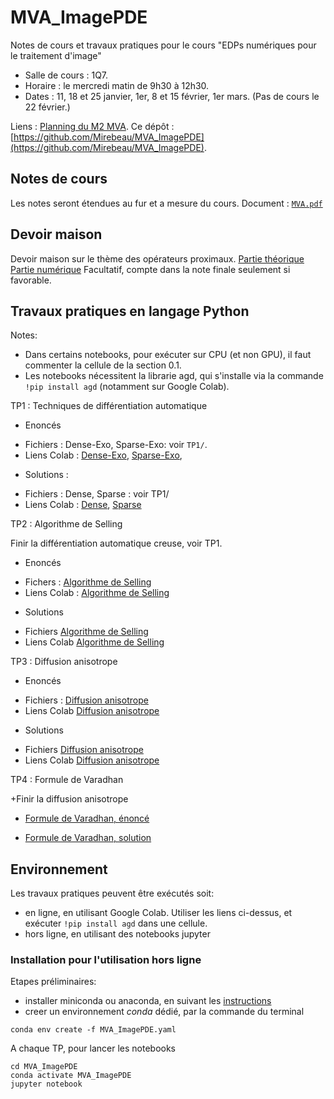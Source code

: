 # MVA_ImagePDE

Notes de cours et travaux pratiques pour le cours "EDPs numériques pour le traitement d'image"

- Salle de cours : 1Q7.
- Horaire : le mercredi matin de 9h30 à 12h30.
- Dates : 11, 18 et 25 janvier, 1er, 8 et 15 février, 1er mars. (Pas de cours le 22 février.)

Liens :  [Planning du M2 MVA](https://www.master-mva.com/). Ce dépôt : [https://github.com/Mirebeau/MVA_ImagePDE](https://github.com/Mirebeau/MVA_ImagePDE).



<!---
Générer un lien Colab
https://colab.research.google.com/notebook#fileId= (insérer identifiant) &offline=true&sandboxMode=true

alt+m pour ouvrir MarkdownLivePreview sous SublimeText 
--->

## Notes de cours

Les notes seront étendues au fur et a mesure du cours.
Document : [`MVA.pdf`](MVA.pdf)

## Devoir maison

Devoir maison sur le thème des opérateurs proximaux.
[Partie théorique](https://dl.dropbox.com/s/w0gjlq2yzmj23f8/DM_MVA_Shared.pdf)
[Partie numérique](https://dl.dropbox.com/s/9ln7wtufxlzn7zx/MVA_2023_DM_Lasso_Exo.ipynb)
Facultatif, compte dans la note finale seulement si favorable.

<!---
Devoir maison sur le thème de l'équation eikonale.
[Partie théorique](https://dl.dropbox.com/s/y3c523rcggyuq0x/DM2_MVA_Shared.pdf?dl=0)
[Partie numérique](https://dl.dropbox.com/s/e34pvk3l4cbrj3b/MVA_2022_DM2_Exo.ipynb?dl=0)
Facultatif, compte dans la note finale seulement si favorable.
--->

## Travaux pratiques en langage Python

Notes:

* Dans certains notebooks, pour exécuter sur CPU (et non GPU), il faut commenter la cellule de la section 0.1.
* Les notebooks nécessitent la librarie agd, qui s'installe via la commande `!pip install agd` (notamment sur Google Colab).

TP1 : Techniques de différentiation automatique

* Enoncés  
 - Fichiers : Dense-Exo, Sparse-Exo: voir `TP1/`.
 - Liens Colab :
  [Dense-Exo](https://colab.research.google.com/notebook#fileId=1tqdZvmZFA_1lg6gj6q0U5l-Ez7qIeWo8&offline=true&sandboxMode=true),
  [Sparse-Exo](https://colab.research.google.com/notebook#fileId=1ohjV4fXNs5NcrUS3XeFtIHOGYBx8GCMM&offline=true&sandboxMode=true),

* Solutions :
 - Fichiers : Dense, Sparse : voir TP1/
 - Liens Colab :
  [Dense](https://colab.research.google.com/notebook#fileId=1cF26zZz8LAbrL7gbbWEtyYdBtlTSBwVL&offline=true&sandboxMode=true),
  [Sparse](https://colab.research.google.com/notebook#fileId=1tifdb1jjVJP9TCUpVWYghiXgOEhbAaHI&offline=true&sandboxMode=true)


TP2 : Algorithme de Selling

Finir la différentiation automatique creuse, voir TP1.

* Enoncés
 - Fichers :
 [Algorithme de Selling](https://drive.google.com/file/d/1adPejCBWfUmBnn8A_3XaW0W_PuAZI9MU/view?usp=sharing)
 - Liens Colab :
 [Algorithme de Selling](https://colab.research.google.com/notebook#fileId=1adPejCBWfUmBnn8A_3XaW0W_PuAZI9MU&offline=true&sandboxMode=true)

* Solutions
 - Fichiers
 [Algorithme de Selling](https://drive.google.com/open?id=1dMHXDYJoQBI_EtvQTcR15pbJaiP03S0p)
 - Liens Colab
 [Algorithme de Selling](https://colab.research.google.com/notebook#fileId=1dMHXDYJoQBI_EtvQTcR15pbJaiP03S0p&offline=true&sandboxMode=true)


TP3 : Diffusion anisotrope
* Enoncés
 - Fichiers :
 [Diffusion anisotrope](https://drive.google.com/file/d/1CY3v6gyhRVgPbsuzwfgt-kGfXzEMZWWL/view?usp=sharing)
 - Liens Colab
 [Diffusion anisotrope](https://colab.research.google.com/notebook#fileId=1CY3v6gyhRVgPbsuzwfgt-kGfXzEMZWWL&offline=true&sandboxMode=true)

* Solutions
 - Fichiers
  [Diffusion anisotrope](https://drive.google.com/open?id=1u6_XthpxwycWYIusJoP26x37n2Fvbevh)
 - Liens Colab
  [Diffusion anisotrope](https://colab.research.google.com/notebook#fileId=1u6_XthpxwycWYIusJoP26x37n2Fvbevh&offline=true&sandboxMode=true)

TP4 : Formule de Varadhan

+Finir la diffusion anisotrope

* [Formule de Varadhan, énoncé](https://drive.google.com/file/d/1-00l_6sysNFuUNWuvTvGkQYsVObJ9Jzz/view?usp=sharing)

* [Formule de Varadhan, solution](https://drive.google.com/file/d/1-9kTVi4rRhDaaFdUwn0R3PJi3fTfIuZn/view?usp=sharing)


## Environnement

Les travaux pratiques peuvent être exécutés soit:

- en ligne, en utilisant Google Colab. Utiliser les liens ci-dessus, et exécuter `!pip install agd` dans une cellule.
- hors ligne, en utilisant des notebooks jupyter

### Installation pour l'utilisation hors ligne

Etapes préliminaires:

- installer miniconda ou anaconda, en suivant les [instructions](https://docs.conda.io/projects/conda/en/latest/user-guide/install/)
- creer un environnement *conda* dédié, par la commande du terminal
```
conda env create -f MVA_ImagePDE.yaml
```

A chaque TP, pour lancer les notebooks
```
cd MVA_ImagePDE
conda activate MVA_ImagePDE
jupyter notebook
```
